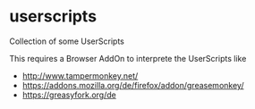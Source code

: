 # userscripts
Collection of some UserScripts

This requires a Browser AddOn to interprete the UserScripts like 
- http://www.tampermonkey.net/
- https://addons.mozilla.org/de/firefox/addon/greasemonkey/
- https://greasyfork.org/de
